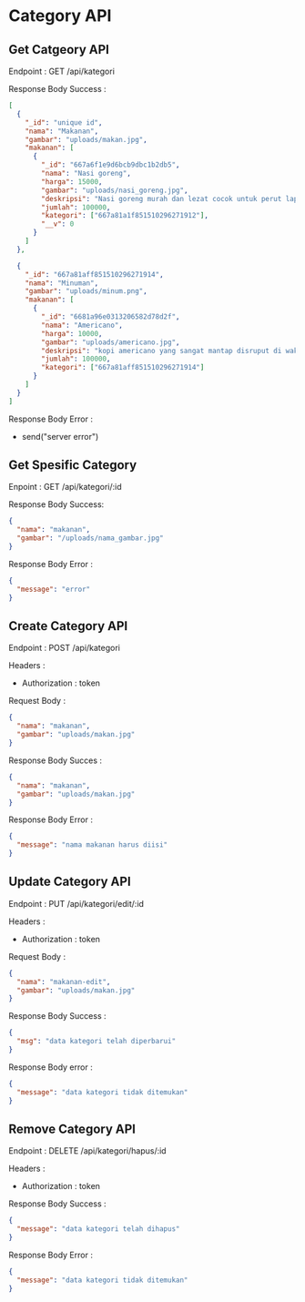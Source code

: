 # Category API

## Get Catgeory API

Endpoint : GET /api/kategori

Response Body Success :

```json
[
  {
    "_id": "unique id",
    "nama": "Makanan",
    "gambar": "uploads/makan.jpg",
    "makanan": [
      {
        "_id": "667a6f1e9d6bcb9dbc1b2db5",
        "nama": "Nasi goreng",
        "harga": 15000,
        "gambar": "uploads/nasi_goreng.jpg",
        "deskripsi": "Nasi goreng murah dan lezat cocok untuk perut lapar. rasanya medok dengan cita rasa bumbu indonesia",
        "jumlah": 100000,
        "kategori": ["667a81a1f851510296271912"],
        "__v": 0
      }
    ]
  },

  {
    "_id": "667a81aff851510296271914",
    "nama": "Minuman",
    "gambar": "uploads/minum.png",
    "makanan": [
      {
        "_id": "6681a96e0313206582d78d2f",
        "nama": "Americano",
        "harga": 10000,
        "gambar": "uploads/americano.jpg",
        "deskripsi": "kopi americano yang sangat mantap disruput di waktu senja ditemani dengan pisang goreng dan rokok Juara jambu",
        "jumlah": 100000,
        "kategori": ["667a81aff851510296271914"]
      }
    ]
  }
]
```

Response Body Error :

- send("server error")

## Get Spesific Category

Enpoint : GET /api/kategori/:id

Response Body Success:

```json
{
  "nama": "makanan",
  "gambar": "/uploads/nama_gambar.jpg"
}
```

Response Body Error :

```json
{
  "message": "error"
}
```

## Create Category API

Endpoint : POST /api/kategori

Headers :

- Authorization : token

Request Body :

```json
{
  "nama": "makanan",
  "gambar": "uploads/makan.jpg"
}
```

Response Body Succes :

```json
{
  "nama": "makanan",
  "gambar": "uploads/makan.jpg"
}
```

Response Body Error :

```json
{
  "message": "nama makanan harus diisi"
}
```

## Update Category API

Endpoint : PUT /api/kategori/edit/:id

Headers :

- Authorization : token

Request Body :

```json
{
  "nama": "makanan-edit",
  "gambar": "uploads/makan.jpg"
}
```

Response Body Success :

```json
{
  "msg": "data kategori telah diperbarui"
}
```

Response Body error :

```json
{
  "message": "data kategori tidak ditemukan"
}
```

## Remove Category API

Endpoint : DELETE /api/kategori/hapus/:id

Headers :

- Authorization : token

Response Body Success :

```json
{
  "message": "data kategori telah dihapus"
}
```

Response Body Error :

```json
{
  "message": "data kategori tidak ditemukan"
}
```
